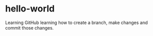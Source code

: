 # hello-world
Learning GitHub
learning how to create a branch, make changes and commit those changes.
